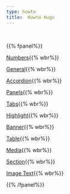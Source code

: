 ```yaml
---
type: howto
title:  Howto Hugo
---
```





<br>

{{% fpanel%}}


[Numbers](./numbers.html){{% wbr%}}

[General](./cheetsheet.html){{% wbr%}}

[Accordion](./accordion.html){{% wbr%}}

[Panels](./panel.html){{% wbr%}}

[Tabs](./tabbed.html){{% wbr%}}

[Highlight](./highlight.html){{% wbr%}}

[Banner](./banner.html){{% wbr%}}

[Table](./table.html){{% wbr%}}

[Media](./media.html){{% wbr%}}

[Section](./section.html){{% wbr%}}

[Image Text](./image-text.html){{% wbr%}}


{{% /fpanel%}}




